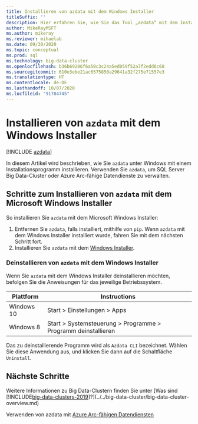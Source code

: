 ```yaml
---
title: Installieren von azdata mit dem Windows Installer
titleSuffix: ''
description: Hier erfahren Sie, wie Sie das Tool „azdata“ mit dem Installer installieren.
author: MikeRayMSFT
ms.author: mikeray
ms.reviewer: mihaelab
ms.date: 09/30/2020
ms.topic: conceptual
ms.prod: sql
ms.technology: big-data-cluster
ms.openlocfilehash: b36b69206f6a50c3c24a5ed059f52a7f2edd6c68
ms.sourcegitcommit: 610e3ebe21ac6575850a29641a32f275e71557e3
ms.translationtype: HT
ms.contentlocale: de-DE
ms.lasthandoff: 10/07/2020
ms.locfileid: "91784745"
---
```

# <a name="install-azdata-with-windows-installer"></a>Installieren von `azdata` mit dem Windows Installer

[!INCLUDE [azdata](../../includes/applies-to-version/azdata.md)]

In diesem Artikel wird beschrieben, wie Sie `azdata` unter Windows mit einem Installationsprogramm installieren. Verwenden Sie `azdata`, um SQL Server Big Data-Cluster oder Azure Arc-fähige Datendienste zu verwalten.

## <a name="steps-to-install-azdata-with-the-microsoft-windows-installer"></a>Schritte zum Installieren von `azdata` mit dem Microsoft Windows Installer

So installieren Sie `azdata` mit dem Microsoft Windows Installer:

1. Entfernen Sie `azdata`, falls installiert, mithilfe von `pip`. Wenn `azdata` mit dem Windows Installer installiert wurde, fahren Sie mit dem nächsten Schritt fort.
1. Installieren Sie `azdata` mit dem [Windows Installer](https://aka.ms/azdata-msi).

### <a name="uninstall-azdata-with-windows-installer"></a>Deinstallieren von `azdata` mit dem Windows Installer

Wenn Sie `azdata` mit dem Windows Installer deinstallieren möchten, befolgen Sie die Anweisungen für das jeweilige Betriebssystem.

| Plattform      | Instructions                                           |
| ------------- |--------------------------------------------------------|
| Windows 10| Start > Einstellungen > Apps                                |
| Windows 8     | Start > Systemsteuerung > Programme > Programm deinstallieren |

Das zu deinstallierende Programm wird als `Azdata CLI` bezeichnet. Wählen Sie diese Anwendung aus, und klicken Sie dann auf die Schaltfläche `Uninstall`.

## <a name="next-steps"></a>Nächste Schritte

Weitere Informationen zu Big Data-Clustern finden Sie unter [Was sind [!INCLUDE[big-data-clusters-2019](../../includes/ssbigdataclusters-ver15.md)]?](../../big-data-cluster/big-data-cluster-overview.md)

Verwenden von azdata mit [Azure Arc-fähigen Datendiensten](/azure/azure-arc/data/)
